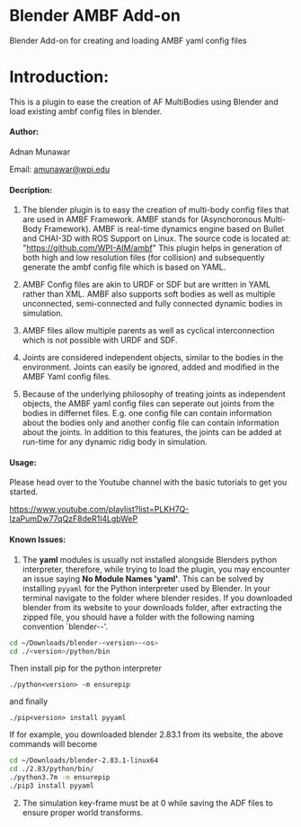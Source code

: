 # Blender AMBF Add-on
Blender Add-on for creating and loading AMBF yaml config files

# Introduction:
This is a plugin to ease the creation of AF MultiBodies using Blender and load existing ambf config files in blender.

#### Author:
Adnan Munawar

Email: amunawar@wpi.edu

#### Decription:
1. The blender plugin is to easy the creation of multi-body config files that are used in AMBF Framework.
AMBF stands for (Asynchoronous Multi-Body Framework). AMBF is real-time dynamics engine
based on Bullet and CHAI-3D with ROS Support on Linux. The source code is located at:
"https://github.com/WPI-AIM/ambf"
This plugin helps in generation of both high and low resolution files (for collision) and subsequently
generate the ambf config file which is based on YAML.

2. AMBF Config files are akin to URDF or SDF but are written in YAML rather than XML. AMBF also supports
soft bodies as well as multiple unconnected, semi-connected and fully connected dynamic bodies in simulation.

3. AMBF files allow multiple parents as well as cyclical interconnection which is not possible with URDF and SDF.

4. Joints are considered independent objects, similar to the bodies in the environment. Joints can easily be ignored,
added and modified in the AMBF Yaml config files.

5. Because of the underlying philosophy of treating joints as independent objects, the AMBF yaml config files can seperate out joints from the bodies in differnet files. E.g. one config file can contain information about the bodies only and another config file can contain information about the joints. In addition to this features, the joints can be added at run-time for any dynamic ridig body in simulation.

#### Usage:

Please head over to the Youtube channel with the basic tutorials to get you started.

https://www.youtube.com/playlist?list=PLKH7Q-IzaPumDw77qQzF8deR1l4LgbWeP

#### Known Issues:
1. The **yaml** modules is usually not installed alongside Blenders python interpreter, therefore, while trying to load the plugin, you may encounter an issue saying **No Module Names 'yaml'**.
This can be solved by installing `pyyaml` for the Python interpreter used by Blender. In your terminal navigate to the folder where blender resides. If you downloaded blender
from its website to your downloads folder, after extracting the zipped file, you should have a folder with the following naming convention `blender-<version>-<os>'.

```bash
cd ~/Downloads/blender-<version>-<os>
cd ./<version>/python/bin
```
Then install pip for the python interpreter
```
./python<version> -m ensurepip
```
and finally
```
./pip<version> install pyyaml
```

If for example, you downloaded blender 2.83.1 from its website, the above commands will become

```bash
cd ~/Downloads/blender-2.83.1-linux64
cd ./2.83/python/bin/
./python3.7m -m ensurepip
./pip3 install pyyaml
```
2. The simulation key-frame must be at 0 while saving the ADF files to ensure proper world transforms.
